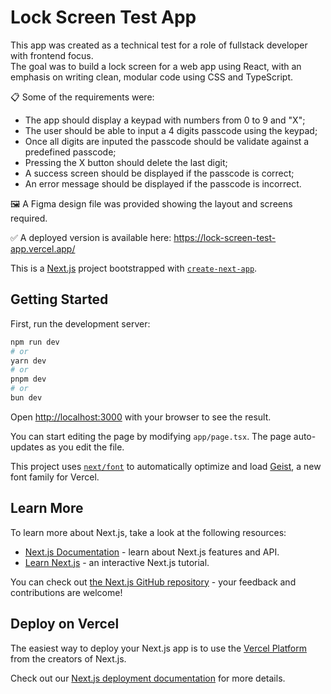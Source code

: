 # Lock Screen Test App

This app was created as a technical test for a role of fullstack developer with frontend focus.  
The goal was to build a lock screen for a web app using React, with an emphasis on writing clean, modular code using CSS and TypeScript.

📋 Some of the requirements were: 
- The app should display a keypad with numbers from 0 to 9 and "X";
- The user should be able to input a 4 digits passcode using the keypad;
- Once all digits are inputed the passcode should be validate against a predefined passcode;
- Pressing the X button should delete the last digit;
- A success screen should be displayed if the passcode is correct;
- An error message should be displayed if the passcode is incorrect.

🖼️ A Figma design file was provided showing the layout and screens required.

✅ A deployed version is available here: https://lock-screen-test-app.vercel.app/ 

This is a [Next.js](https://nextjs.org) project bootstrapped with [`create-next-app`](https://nextjs.org/docs/app/api-reference/cli/create-next-app).  

## Getting Started

First, run the development server:

```bash
npm run dev
# or
yarn dev
# or
pnpm dev
# or
bun dev
```

Open [http://localhost:3000](http://localhost:3000) with your browser to see the result.

You can start editing the page by modifying `app/page.tsx`. The page auto-updates as you edit the file.

This project uses [`next/font`](https://nextjs.org/docs/app/building-your-application/optimizing/fonts) to automatically optimize and load [Geist](https://vercel.com/font), a new font family for Vercel.

## Learn More

To learn more about Next.js, take a look at the following resources:

- [Next.js Documentation](https://nextjs.org/docs) - learn about Next.js features and API.
- [Learn Next.js](https://nextjs.org/learn) - an interactive Next.js tutorial.

You can check out [the Next.js GitHub repository](https://github.com/vercel/next.js) - your feedback and contributions are welcome!

## Deploy on Vercel

The easiest way to deploy your Next.js app is to use the [Vercel Platform](https://vercel.com/new?utm_medium=default-template&filter=next.js&utm_source=create-next-app&utm_campaign=create-next-app-readme) from the creators of Next.js.

Check out our [Next.js deployment documentation](https://nextjs.org/docs/app/building-your-application/deploying) for more details.
